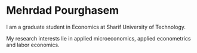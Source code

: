 <h1 style="margin-top:20cm;"> Mehrdad Pourghasem</h1>
<p>I am a graduate student in Economics at Sharif University of Technology.</p>
<p>My research interests lie in applied microeconomics, applied econometrics and labor economics.</p
